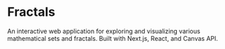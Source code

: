 # Fractals
An interactive web application for exploring and visualizing various mathematical sets and fractals. Built with Next.js, React, and Canvas API.
